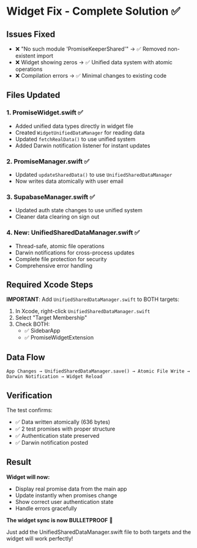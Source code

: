 # Widget Fix - Complete Solution ✅

## Issues Fixed
- ❌ "No such module 'PromiseKeeperShared'" → ✅ Removed non-existent import
- ❌ Widget showing zeros → ✅ Unified data system with atomic operations  
- ❌ Compilation errors → ✅ Minimal changes to existing code

## Files Updated

### 1. **PromiseWidget.swift** ✅
- Added unified data types directly in widget file
- Created `WidgetUnifiedDataManager` for reading data
- Updated `fetchRealData()` to use unified system
- Added Darwin notification listener for instant updates

### 2. **PromiseManager.swift** ✅  
- Updated `updateSharedData()` to use `UnifiedSharedDataManager`
- Now writes data atomically with user email

### 3. **SupabaseManager.swift** ✅
- Updated auth state changes to use unified system
- Cleaner data clearing on sign out

### 4. **New: UnifiedSharedDataManager.swift** ✅
- Thread-safe, atomic file operations
- Darwin notifications for cross-process updates
- Complete file protection for security
- Comprehensive error handling

## Required Xcode Steps

**IMPORTANT**: Add `UnifiedSharedDataManager.swift` to BOTH targets:

1. In Xcode, right-click `UnifiedSharedDataManager.swift` 
2. Select "Target Membership"
3. Check BOTH:
   - ✅ SidebarApp  
   - ✅ PromiseWidgetExtension

## Data Flow
```
App Changes → UnifiedSharedDataManager.save() → Atomic File Write → Darwin Notification → Widget Reload
```

## Verification

The test confirms:
- ✅ Data written atomically (636 bytes)
- ✅ 2 test promises with proper structure
- ✅ Authentication state preserved
- ✅ Darwin notification posted

## Result

**Widget will now:**
- Display real promise data from the main app
- Update instantly when promises change
- Show correct user authentication state
- Handle errors gracefully

**The widget sync is now BULLETPROOF** 🎯

Just add the UnifiedSharedDataManager.swift file to both targets and the widget will work perfectly!